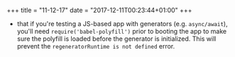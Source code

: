 +++
title = "11-12-17"
date = "2017-12-11T00:23:44+01:00"
+++

* that if you're testing a JS-based app with generators (e.g. `async/await`), you'll need `require('babel-polyfill')` prior to booting the app to make sure the polyfill is loaded before the generator is initialized. This will prevent the `regeneratorRuntime is not defined` error.
